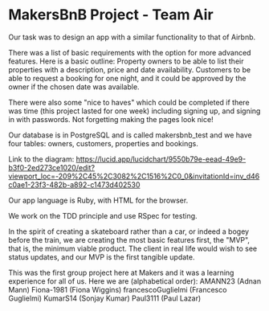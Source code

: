 # MakersBnB Project - Team Air

Our task was to design an app with a similar functionality to that of Airbnb. 

There was a list of basic requirements with the option for more advanced features. Here is a basic outline:
Property owners to be able to list their properties with a description, price and date availability.
Customers to be able to request a booking for one night, and it could be approved by the owner if
the chosen date was available.

There were also some "nice to haves" which could be completed if there was time (this project lasted for one week) including signing up, and signing in with passwords. Not forgetting making the pages look nice!

Our database is in PostgreSQL and is called makersbnb_test and we have four tables: owners, customers, properties and bookings.

Link to the diagram: https://lucid.app/lucidchart/9550b79e-eead-49e9-b3f0-2ed273ce1020/edit?viewport_loc=-209%2C45%2C3082%2C1516%2C0_0&invitationId=inv_d46c0ae1-23f3-482b-a892-c1473d402530

Our app language is Ruby, with HTML for the browser.

We work on the TDD principle and use RSpec for testing.

In the spirit of creating a skateboard rather than a car, or indeed a bogey before the train,
we are creating the most basic features first, the "MVP", that is, the minimum viable product.
The client in real life would wish to see status updates, and our MVP is the first tangible update.

This was the first group project here at Makers and it was a learning experience for all of us.
Here we are (alphabetical order):
AMANN23 (Adnan Mann)
Fiona-1981 (Fiona Wiggins)
francescoGuglielmi (Francesco Guglielmi)
KumarS14 (Sonjay Kumar)
Paul3111 (Paul Lazar)